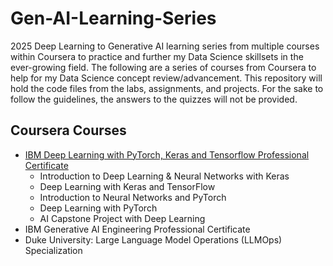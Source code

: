 # Gen-AI-Learning-Series
2025 Deep Learning to Generative AI learning series from multiple courses within Coursera to practice and further my Data Science skillsets in the ever-growing field. The following are a series of courses from Coursera to help for my Data Science concept review/advancement. This repository will hold the code files from the labs, assignments, and projects. For the sake to follow the guidelines, the answers to the quizzes will not be provided. 

## Coursera Courses 
- [IBM Deep Learning with PyTorch, Keras and Tensorflow Professional Certificate](https://github.com/heejoon123/Gen-AI-Learning-Series/tree/main/IBM%20Deep%20Learning%20Professional%20Certificate)
  - Introduction to Deep Learning & Neural Networks with Keras
  - Deep Learning with Keras and TensorFlow
  - Introduction to Neural Networks and PyTorch
  - Deep Learning with PyTorch
  - AI Capstone Project with Deep Learning 
- IBM Generative AI Engineering Professional Certificate
- Duke University: Large Language Model Operations (LLMOps) Specialization

